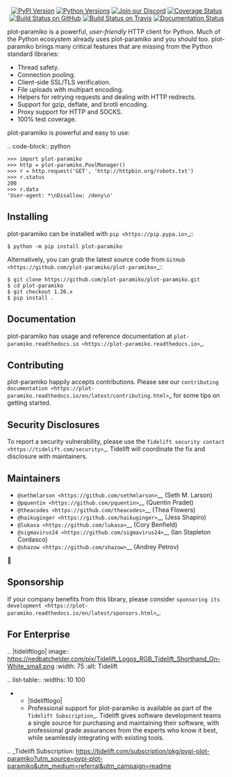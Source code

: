    <p align="center">
      <a href="https://pypi.org/project/plot-paramiko"><img alt="PyPI Version" src="https://img.shields.io/pypi/v/plot-paramiko.svg?maxAge=86400" /></a>
      <a href="https://pypi.org/project/plot-paramiko"><img alt="Python Versions" src="https://img.shields.io/pypi/pyversions/plot-paramiko.svg?maxAge=86400" /></a>
      <a href="https://discord.gg/CHEgCZN"><img alt="Join our Discord" src="https://img.shields.io/discord/756342717725933608?color=%237289da&label=discord" /></a>
      <a href="https://codecov.io/gh/plot-paramiko/plot-paramiko"><img alt="Coverage Status" src="https://img.shields.io/codecov/c/github/plot-paramiko/plot-paramiko.svg" /></a>
      <a href="https://github.com/plot-paramiko/plot-paramiko/actions?query=workflow%3ACI"><img alt="Build Status on GitHub" src="https://github.com/plot-paramiko/plot-paramiko/workflows/CI/badge.svg" /></a>
      <a href="https://travis-ci.org/plot-paramiko/plot-paramiko"><img alt="Build Status on Travis" src="https://travis-ci.org/plot-paramiko/plot-paramiko.svg?branch=master" /></a>
      <a href="https://plot-paramiko.readthedocs.io"><img alt="Documentation Status" src="https://readthedocs.org/projects/plot-paramiko/badge/?version=latest" /></a>
   </p>

plot-paramiko is a powerful, *user-friendly* HTTP client for Python. Much of the
Python ecosystem already uses plot-paramiko and you should too.
plot-paramiko brings many critical features that are missing from the Python
standard libraries:

- Thread safety.
- Connection pooling.
- Client-side SSL/TLS verification.
- File uploads with multipart encoding.
- Helpers for retrying requests and dealing with HTTP redirects.
- Support for gzip, deflate, and brotli encoding.
- Proxy support for HTTP and SOCKS.
- 100% test coverage.

plot-paramiko is powerful and easy to use:

.. code-block:: python

    >>> import plot-paramiko
    >>> http = plot-paramiko.PoolManager()
    >>> r = http.request('GET', 'http://httpbin.org/robots.txt')
    >>> r.status
    200
    >>> r.data
    'User-agent: *\nDisallow: /deny\n'


Installing
----------

plot-paramiko can be installed with `pip <https://pip.pypa.io>`_::

    $ python -m pip install plot-paramiko

Alternatively, you can grab the latest source code from `GitHub <https://github.com/plot-paramiko/plot-paramiko>`_::

    $ git clone https://github.com/plot-paramiko/plot-paramiko.git
    $ cd plot-paramiko
    $ git checkout 1.26.x
    $ pip install .


Documentation
-------------

plot-paramiko has usage and reference documentation at `plot-paramiko.readthedocs.io <https://plot-paramiko.readthedocs.io>`_.


Contributing
------------

plot-paramiko happily accepts contributions. Please see our
`contributing documentation <https://plot-paramiko.readthedocs.io/en/latest/contributing.html>`_
for some tips on getting started.


Security Disclosures
--------------------

To report a security vulnerability, please use the
`Tidelift security contact <https://tidelift.com/security>`_.
Tidelift will coordinate the fix and disclosure with maintainers.


Maintainers
-----------

- `@sethmlarson <https://github.com/sethmlarson>`__ (Seth M. Larson)
- `@pquentin <https://github.com/pquentin>`__ (Quentin Pradet)
- `@theacodes <https://github.com/theacodes>`__ (Thea Flowers)
- `@haikuginger <https://github.com/haikuginger>`__ (Jess Shapiro)
- `@lukasa <https://github.com/lukasa>`__ (Cory Benfield)
- `@sigmavirus24 <https://github.com/sigmavirus24>`__ (Ian Stapleton Cordasco)
- `@shazow <https://github.com/shazow>`__ (Andrey Petrov)

👋


Sponsorship
-----------

If your company benefits from this library, please consider `sponsoring its
development <https://plot-paramiko.readthedocs.io/en/latest/sponsors.html>`_.


For Enterprise
--------------

.. |tideliftlogo| image:: https://nedbatchelder.com/pix/Tidelift_Logos_RGB_Tidelift_Shorthand_On-White_small.png
   :width: 75
   :alt: Tidelift

.. list-table::
   :widths: 10 100

   * - |tideliftlogo|
     - Professional support for plot-paramiko is available as part of the `Tidelift
       Subscription`_.  Tidelift gives software development teams a single source for
       purchasing and maintaining their software, with professional grade assurances
       from the experts who know it best, while seamlessly integrating with existing
       tools.

.. _Tidelift Subscription: https://tidelift.com/subscription/pkg/pypi-plot-paramiko?utm_source=pypi-plot-paramiko&utm_medium=referral&utm_campaign=readme

